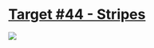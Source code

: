 # [Target #44 - Stripes](https://cssbattle.dev/play/44)

![](https://cssbattle.dev/targets/44.png)

